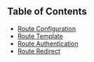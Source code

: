 ## Table of Contents
* [Route Configuration](RouteConfiguration.md)
* [Route Template](RouteConfiguration.md)
* [Route Authentication](RouteAuthentication.md)
* [Route Redirect](RouteAuthentication.md)
